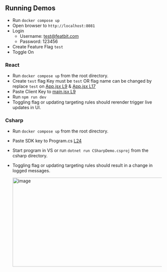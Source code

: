## Running Demos

- Run `docker compose up`
- Open browser to `http://localhost:8081`
- Login
  - Username: test@featbit.com
  - Password: 123456
- Create Feature Flag `test`
- Toggle On

### React

- Run `docker compose up` from the root directory.
- Create `test` flag Key must be `test` OR flag name can be changed by replace `test` on [App.jsx L9](https://github.com/jeffrey-vang/FeatBit-JV/blob/e49d9d3bb583ebb3dafe03a8c8d95b0a733aff39/demos/react/src/App.jsx#L9) & [App.jsx L17](https://github.com/jeffrey-vang/FeatBit-JV/blob/e49d9d3bb583ebb3dafe03a8c8d95b0a733aff39/demos/react/src/App.jsx#L17)
- Paste Client Key to [main.jsx L9](https://github.com/jeffrey-vang/FeatBit-JV/blob/e49d9d3bb583ebb3dafe03a8c8d95b0a733aff39/demos/react/src/main.jsx#L9)
- Run `npm run dev`
- Toggling flag or updating targeting rules should rerender trigger live updates in UI.

### Csharp
- Run `docker compose up` from the root directory.
- Paste SDK key to Program.cs [L24](https://github.com/jeffrey-vang/FeatBit-JV/blob/e49d9d3bb583ebb3dafe03a8c8d95b0a733aff39/demos/csharp/Program.cs#L24)
- Start program in VS or run `dotnet run CSharpDemo.csproj` from the csharp directory.
- Toggling flag or updating targeting rules should result in a change in logged messages.

  <img width="552" height="286" alt="image" src="https://github.com/user-attachments/assets/cc84459c-6fd0-42c4-85ad-c556492fb2b0" />


